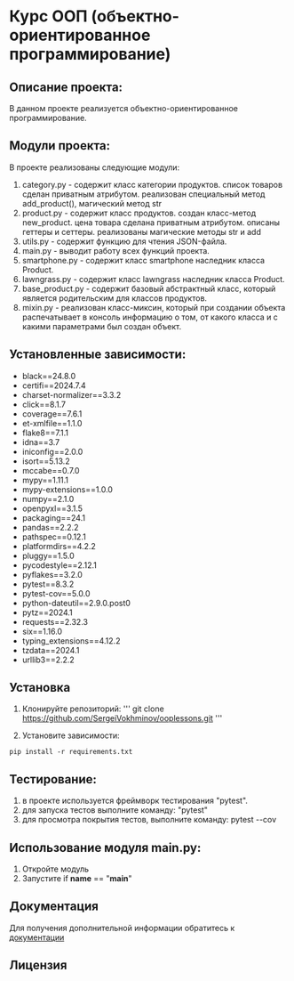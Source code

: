 # Курс ООП (объектно-ориентированное программирование)

## Описание проекта:

В данном проекте реализуется объектно-ориентированное программирование.

## Модули проекта:

В проекте реализованы следующие модули:
1. category.py - содержит класс категории продуктов. список товаров сделан приватным атрибутом. реализован специальный метод add_product(), магический метод str
2. product.py - содержит класс продуктов. создан класс-метод new_product. цена товара сделана приватным атрибутом. описаны геттеры и сеттеры. реализованы магические методы str и add
3. utils.py - содержит функцию для чтения JSON-файла.
4. main.py - выводит работу всех функций проекта.
5. smartphone.py - содержит класс smartphone наследник класса Product.
6. lawngrass.py - содержит класс lawngrass наследник класса Product.
7. base_product.py - содержит базовый абстрактный класс, который является родительским для классов продуктов. 
8. mixin.py - реализован класс-миксин, который при создании объекта распечатывает в консоль информацию о том, от какого класса и с какими параметрами был создан объект.

## Установленные зависимости:
- black==24.8.0
- certifi==2024.7.4
- charset-normalizer==3.3.2
- click==8.1.7
- coverage==7.6.1
- et-xmlfile==1.1.0
- flake8==7.1.1
- idna==3.7
- iniconfig==2.0.0
- isort==5.13.2
- mccabe==0.7.0
- mypy==1.11.1
- mypy-extensions==1.0.0
- numpy==2.1.0
- openpyxl==3.1.5
- packaging==24.1
- pandas==2.2.2
- pathspec==0.12.1
- platformdirs==4.2.2
- pluggy==1.5.0
- pycodestyle==2.12.1
- pyflakes==3.2.0
- pytest==8.3.2
- pytest-cov==5.0.0
- python-dateutil==2.9.0.post0
- pytz==2024.1
- requests==2.32.3
- six==1.16.0
- typing_extensions==4.12.2
- tzdata==2024.1
- urllib3==2.2.2

## Установка

1. Клонируйте репозиторий:
'''
git clone https://github.com/SergeiVokhminov/ooplessons.git
'''

2. Установите зависимости:
```
pip install -r requirements.txt
```

## Тестирование:

1. в проекте используется фреймворк тестирования "pytest".
2. для запуска тестов выполните команду: "pytest"
3. для просмотра покрытия тестов, выполните команду: pytest --cov

## Использование модуля main.py:

1. Откройте модуль
2. Запустите if __name__ == "__main__"

## Документация

Для получения дополнительной информации обратитесь к [документации](README.md)

## Лицензия
